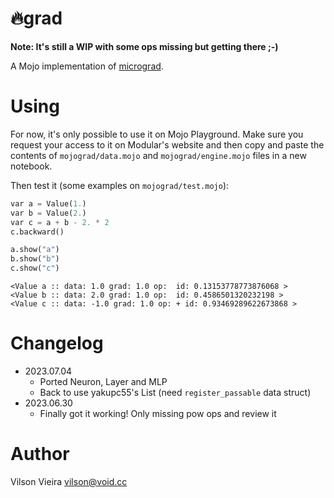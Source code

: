# :fire:grad

**Note: It's still a WIP with some ops missing but getting there ;-)**

A Mojo implementation of [micrograd](https://github.com/karpathy/micrograd).

# Using

For now, it's only possible to use it on Mojo Playground. Make sure
you request your access to it on Modular's website and then
copy and paste the contents of `mojograd/data.mojo` and
`mojograd/engine.mojo` files in a new notebook.

Then test it (some examples on `mojograd/test.mojo`):

```python
var a = Value(1.)
var b = Value(2.)
var c = a + b - 2. * 2
c.backward()

a.show("a")
b.show("b")
c.show("c")
```

```
<Value a :: data: 1.0 grad: 1.0 op:  id: 0.13153778773876068 >
<Value b :: data: 2.0 grad: 1.0 op:  id: 0.4586501320232198 >
<Value c :: data: -1.0 grad: 1.0 op: + id: 0.93469289622673868 >
```

# Changelog

- 2023.07.04
  - Ported Neuron, Layer and MLP
  - Back to use yakupc55's List (need `register_passable` data struct)
- 2023.06.30
  - Finally got it working! Only missing pow ops and review it

# Author

Vilson Vieira <vilson@void.cc>